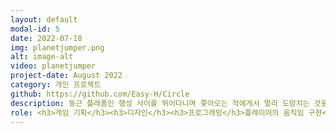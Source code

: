 ```yaml
---
layout: default
modal-id: 5
date: 2022-07-18
img: planetjumper.png
alt: image-alt
video: planetjumper
project-date: August 2022
category: 개인 프로젝트
github: https://github.com/Easy-H/Circle
description: 둥근 플래폼인 행성 사이를 뛰어다니며 쫓아오는 적에게서 멀리 도망치는 것을 목표로 하는 게임입니다. <br><br>행성의 중력 영향권에 붙잡히면 그 행성에 중력에 영향을 받습니다. 행성의 크기에 따라서 중력의 크기가 달라집니다.<br><br>터치하면 중력의 영향에서 벗어나 앞으로 나아갑니다. 올바른 타이밍에 터치하여 최대한 멀리 도망야 합니다.
role: <h3>게임 기획</h3><h3>디자인</h3><h3>프로그래밍</h3>플레이어의 움직임 구현<br>카메라 움직임 구현
---
```


